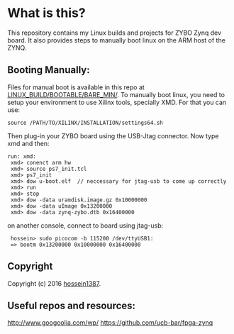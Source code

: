 
# What is this?

This repository contains my Linux builds and projects for ZYBO Zynq dev board. It also provides steps to manually boot linux on the 
ARM host of the ZYNQ.

## Booting Manually:

Files for manual boot is available in this repo at [LINUX_BUILD/BOOTABLE/BARE_MIN/](https://github.com/hossein1387/ZYBO/tree/master/LINUX_BUILD/BOOTABLE/BARE_MIN/).
To manually boot linux, you need to setup your environment to use Xilinx tools, specially XMD. For that you can use:

    source /PATH/TO/XILINX/INSTALLATION/settings64.sh

Then plug-in your ZYBO board using the USB-Jtag connector. Now type xmd and then:

    run: xmd:
 	 xmd> conenct arm hw
	 xmd> source ps7_init.tcl 
	 xmd> ps7_init
	 xmd> dow u-boot.elf  // neccessary for jtag-usb to come up correctly
	 xmd> run
	 xmd> stop
 	 xmd> dow -data uramdisk.image.gz 0x10000000
	 xmd> dow -data uImage 0x13200000          
	 xmd> dow -data zynq-zybo.dtb 0x16400000 

on another console, connect to board using jtag-usb:

	 hossein> sudo picocom -b 115200 /dev/ttyUSB1:		
	 => bootm 0x13200000 0x10000000 0x16400000


## Copyright

Copyright (c) 2016 [hossein1387](http://hossein1387.github.io/).

## Useful repos and resources:

http://www.googoolia.com/wp/
https://github.com/ucb-bar/fpga-zynq




